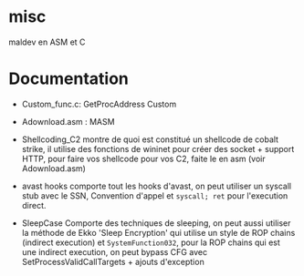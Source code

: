 # misc
maldev en ASM et C


# Documentation

- Custom_func.c: GetProcAddress Custom 

- Adownload.asm : MASM

- Shellcoding_C2 montre de quoi est constitué un shellcode de cobalt strike, il utilise des fonctions de wininet pour créer des socket + support HTTP, pour faire vos shellcode pour vos C2, faite le en asm (voir Adownload.asm)

- avast hooks comporte tout les hooks d'avast, on peut utiliser un syscall stub avec le SSN, Convention d'appel et `syscall; ret` pour l'execution direct.

- SleepCase Comporte des techniques de sleeping, on peut aussi utiliser la méthode de Ekko 'Sleep Encryption' qui utilise un style de ROP chains (indirect execution) et `SystemFunction032`, pour la ROP chains qui est une indirect execution, on peut bypass CFG avec SetProcessValidCallTargets + ajouts d'exception

